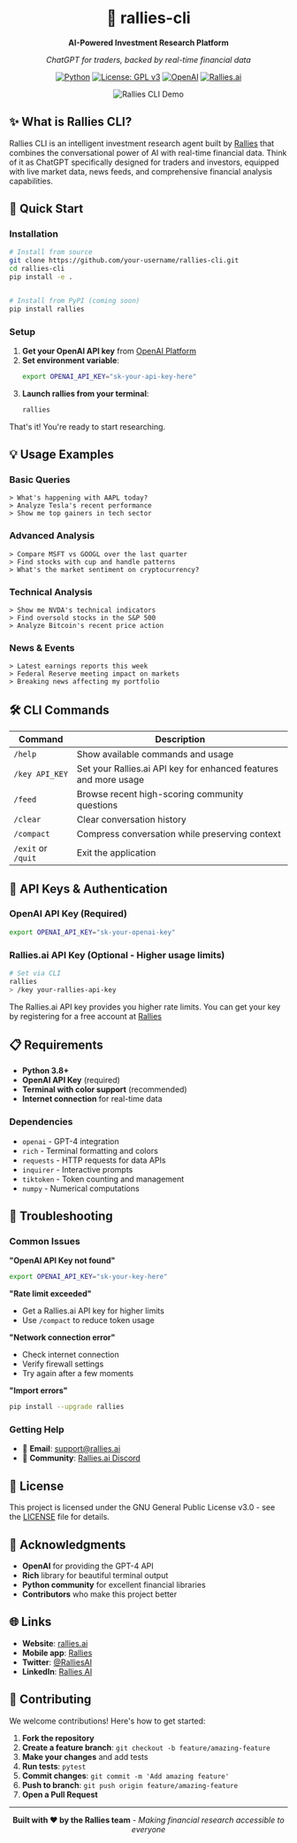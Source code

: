 <div align="center">
  
  # 🚀 rallies-cli
  
  **AI-Powered Investment Research Platform**
  
  *ChatGPT for traders, backed by real-time financial data*

  [![Python](https://img.shields.io/badge/python-3.8+-blue.svg)](https://www.python.org/downloads/)
  [![License: GPL v3](https://img.shields.io/badge/License-GPLv3-blue.svg)](https://www.gnu.org/licenses/gpl-3.0)
  [![OpenAI](https://img.shields.io/badge/Powered%20by-OpenAI-412991.svg)](https://openai.com/)
  [![Rallies.ai](https://img.shields.io/badge/Data%20by-Rallies.ai-ff6b6b.svg)](https://rallies.ai)

  ![Rallies CLI Demo](https://via.placeholder.com/800x400/1a1a1a/ffffff?text=Rallies+CLI+Demo)
  
</div>

## ✨ What is Rallies CLI?

Rallies CLI is an intelligent investment research agent built by [Rallies](https://rallies.ai) that combines the conversational power of AI with real-time financial data. Think of it as ChatGPT specifically designed for traders and investors, equipped with live market data, news feeds, and comprehensive financial analysis capabilities.


## 🚀 Quick Start

### Installation

```bash
# Install from source
git clone https://github.com/your-username/rallies-cli.git
cd rallies-cli
pip install -e .


# Install from PyPI (coming soon)
pip install rallies
```

### Setup

1. **Get your OpenAI API key** from [OpenAI Platform](https://platform.openai.com/)
2. **Set environment variable**:
   ```bash
   export OPENAI_API_KEY="sk-your-api-key-here"
   ```
3. **Launch rallies from your terminal**:
   ```bash
   rallies
   ```

That's it! You're ready to start researching.

## 💡 Usage Examples

### Basic Queries
```
> What's happening with AAPL today?
> Analyze Tesla's recent performance
> Show me top gainers in tech sector
```

### Advanced Analysis  
```
> Compare MSFT vs GOOGL over the last quarter
> Find stocks with cup and handle patterns
> What's the market sentiment on cryptocurrency?
```

### Technical Analysis
```
> Show me NVDA's technical indicators
> Find oversold stocks in the S&P 500
> Analyze Bitcoin's recent price action
```

### News & Events
```
> Latest earnings reports this week
> Federal Reserve meeting impact on markets
> Breaking news affecting my portfolio
```

## 🛠️ CLI Commands

| Command | Description |
|---------|-------------|
| `/help` | Show available commands and usage |
| `/key API_KEY` | Set your Rallies.ai API key for enhanced features and more usage |
| `/feed` | Browse recent high-scoring community questions |
| `/clear` | Clear conversation history |
| `/compact` | Compress conversation while preserving context |
| `/exit` or `/quit` | Exit the application |


## 🔑 API Keys & Authentication

### OpenAI API Key (Required)
```bash
export OPENAI_API_KEY="sk-your-openai-key"
```

### Rallies.ai API Key (Optional - Higher usage limits)
```bash
# Set via CLI
rallies
> /key your-rallies-api-key
```

The Rallies.ai API key provides you higher rate limits. You can get your key by registering for a free account at [Rallies](https://rallies.ai)

## 📋 Requirements

- **Python 3.8+**
- **OpenAI API Key** (required)
- **Terminal with color support** (recommended)
- **Internet connection** for real-time data

### Dependencies

- `openai` - GPT-4 integration
- `rich` - Terminal formatting and colors  
- `requests` - HTTP requests for data APIs
- `inquirer` - Interactive prompts
- `tiktoken` - Token counting and management
- `numpy` - Numerical computations

## 🐛 Troubleshooting

### Common Issues

**"OpenAI API Key not found"**
```bash
export OPENAI_API_KEY="sk-your-key-here"
```

**"Rate limit exceeded"**
- Get a Rallies.ai API key for higher limits
- Use `/compact` to reduce token usage

**"Network connection error"**  
- Check internet connection
- Verify firewall settings
- Try again after a few moments

**"Import errors"**
```bash
pip install --upgrade rallies
```

### Getting Help

- 📧 **Email**: [support@rallies.ai](mailto:support@rallies.ai)
- 💬 **Community**: [Rallies.ai Discord](https://discord.gg/xKbBExMTYc)

## 📄 License

This project is licensed under the GNU General Public License v3.0 - see the [LICENSE](LICENSE) file for details.

## 🙏 Acknowledgments

- **OpenAI** for providing the GPT-4 API
- **Rich** library for beautiful terminal output
- **Python community** for excellent financial libraries
- **Contributors** who make this project better

## 🌐 Links

- **Website**: [rallies.ai](https://rallies.ai)
- **Mobile app**: [Rallies](https://apps.apple.com/us/app/rallies-ai-stocks-trading/id6745213959?platform=iphone)
- **Twitter**: [@RalliesAI](https://x.com/ralliesai)
- **LinkedIn**: [Rallies AI](https://www.linkedin.com/company/107790814/)

## 🤝 Contributing

We welcome contributions! Here's how to get started:

1. **Fork the repository**
2. **Create a feature branch**: `git checkout -b feature/amazing-feature`
3. **Make your changes** and add tests
4. **Run tests**: `pytest`
5. **Commit changes**: `git commit -m 'Add amazing feature'`
6. **Push to branch**: `git push origin feature/amazing-feature`
7. **Open a Pull Request**

---

<div align="center">
  
  **Built with ❤️ by the Rallies team** - 
  *Making financial research accessible to everyone*

</div>